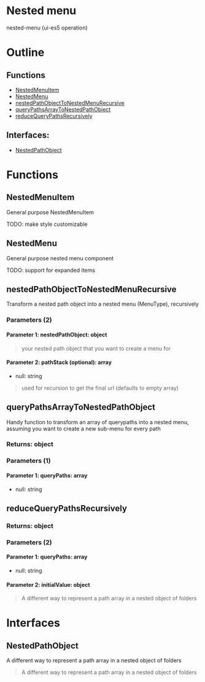 # Nested menu

nested-menu (ui-es5 operation)



# Outline

## Functions

- [NestedMenuItem](#NestedMenuItem)
- [NestedMenu](#NestedMenu)
- [nestedPathObjectToNestedMenuRecursive](#nestedPathObjectToNestedMenuRecursive)
- [queryPathsArrayToNestedPathObject](#queryPathsArrayToNestedPathObject)
- [reduceQueryPathsRecursively](#reduceQueryPathsRecursively)

## Interfaces:

- [NestedPathObject](#NestedPathObject)



# Functions

## NestedMenuItem

General purpose NestedMenuItem

TODO: make style customizable




## NestedMenu

General purpose nested menu component

TODO: support for expanded items




## nestedPathObjectToNestedMenuRecursive

Transform a nested path object into a nested menu (MenuType), recursively




### Parameters (2)

#### Parameter 1: nestedPathObject: object

> your nested path object that you want to create a menu for




#### Parameter 2: pathStack (optional): array

- null: string

> used for recursion to get the final url (defaults to empty array)




## queryPathsArrayToNestedPathObject

Handy function to transform an array of querypaths into a nested menu, assuming you want to create a new sub-menu for every path


### Returns: object

### Parameters (1)

#### Parameter 1: queryPaths: array

- null: string






## reduceQueryPathsRecursively

### Returns: object

### Parameters (2)

#### Parameter 1: queryPaths: array

- null: string






#### Parameter 2: initialValue: object

> A different way to represent a path array in a nested object of folders



# Interfaces

## NestedPathObject

A different way to represent a path array in a nested object of folders



> A different way to represent a path array in a nested object of folders



